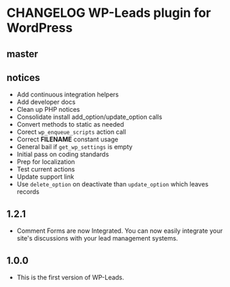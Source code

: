 # CHANGELOG WP-Leads plugin for WordPress

## master

## notices
* Add continuous integration helpers
* Add developer docs
* Clean up PHP notices
* Consolidate install add_option/update_option calls
* Convert methods to static as needed
* Corect `wp_enqueue_scripts` action call
* Correct __FILENAME__ constant usage
* General bail if `get_wp_settings` is empty
* Initial pass on coding standards
* Prep for localization
* Test current actions
* Update support link
* Use `delete_option` on deactivate than `update_option` which leaves records

## 1.2.1
* Comment Forms are now Integrated. You can now easily integrate your site's discussions with your lead management systems. 

## 1.0.0
* This is the first version of WP-Leads.